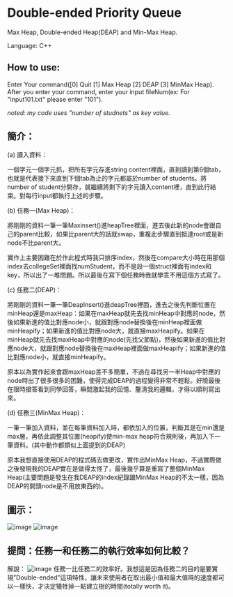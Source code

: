 # Double-ended Priority Queue
Max Heap, Double-ended Heap(DEAP) and Min-Max Heap. 

Language: C++
## How to use: 
Enter Your command([0] Quit [1] Max Heap [2] DEAP [3] MinMax Heap). After you enter your command, enter your input fileNum(ex: For "input101.txt" please enter "101").

*noted: my code uses "number of studnets" as key value.*



## 簡介：
(a) 讀入資料：

一個字元一個字元抓，把所有字元存進string content裡面，直到讀到第6個tab，也就是代表接下來直到下個tab為止的字元都屬於number of students。將number of student分開存，就繼續將剩下的字元讀入content裡，直到此行結束。對每行input都執行上述的步驟。

(b) 任務一(Max Heap)：

將剛剛的資料一筆一筆Maxinsert()進heapTree裡面，進去後此新的node會跟自己的parent比較，如果比parent大的話就swap，重複此步驟直到抵達root或是新node不比parent大。

實作上主要困難在於作此程式時我只排序index，然後在compare大小時在用那個index去collegeSet裡面找numStudent，而不是設一個struct裡面有index和key，所以出了一堆問題。所以最後在寫下個任務時我就學乖不用這個方式寫了。

(c) 任務二(DEAP)：

將剛剛的資料一筆一筆DeapInsert()進deapTree裡面，進去之後先判斷位置在minHeap還是maxHeap：如果在maxHeap就先去找minHeap中對應的node，然後如果新進的值比對應node小，就跟對應node替換後在minHeap裡面做minHeapify；如果新進的值比對應node大，就直接maxHeapify。如果在minHeap就先去找maxHeap中對應的node(先找父節點)，然後如果新進的值比對應node大，就跟對應node替換後在maxHeap裡面做maxHeapify；如果新進的值比對應node小，就直接minHeapify。

原本以為實作起來會跟maxHeap差不多簡單，不過在尋找另一半Heap中對應的node時出了很多很多的困難，使得完成DEAP的過程變得非常不輕鬆。好險最後在限時搶答看到同學回答，瞬間激起我的回憶、釐清我的邏輯，才得以順利寫出來。

(d) 任務三(MinMax Heap)：

一筆一筆加入資料，並在每筆資料加入時，都依加入的位置，判斷其是在min還是max層，再依此調整其位置(heapify)使min-max heap符合規則後，再加入下一筆資料。(其中動作都類似上面提到的DEAP)

原本我想直接使用DEAP的程式碼去做更改，實作出MinMax Heap，不過實際做之後發現我的DEAP實在是做得太怪了，最後幾乎算是重寫了整個MinMax Heap(主要問題是發生在我DEAP的index紀錄跟MinMax Heap的不太一樣，因為DEAP的開頭node是不用放東西的)。

## 圖示：
![image](https://github.com/PBoy20511/Double-ended-Priority-Queue/blob/main/temp/任務一MaxHeap流程圖.jpg)
![image](https://github.com/PBoy20511/Double-ended-Priority-Queue/blob/main/temp/任務二DEAP流程圖.jpg)

## 提問：任務一和任務二的執行效率如何比較？
解說：
![image](https://github.com/PBoy20511/Double-ended-Priority-Queue/blob/main/temp/messageImage_1646709323512.jpg)
任務一比任務二的效率好。我想這是因為任務二的目的是要實現”Double-ended”這項特性，讓未來使用者在取出最小值和最大值時的速度都可以一樣快，才決定犧牲掉一點建立樹的時間(totally worth it)。

